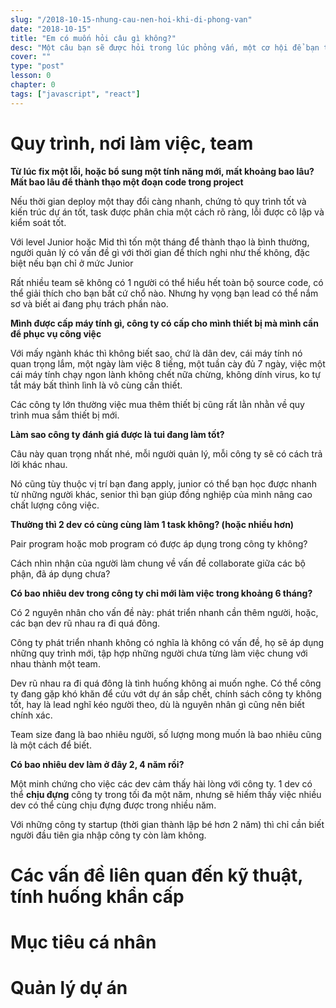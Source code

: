 ```yaml
---
slug: "/2018-10-15-nhung-cau-nen-hoi-khi-di-phong-van"
date: "2018-10-15"
title: "Em có muốn hỏi câu gì không?"
desc: "Một câu bạn sẽ được hỏi trong lúc phỏng vấn, một cơ hội để bạn tìm hiểu về công ty, vậy nên hỏi những câu nào?"
cover: ""
type: "post"
lesson: 0
chapter: 0
tags: ["javascript", "react"]
---
```


# Quy trình, nơi làm việc, team

**Từ lúc fix một lỗi, hoặc bổ sung một tính năng mới, mất khoảng bao lâu? Mất bao lâu để thành thạo một đoạn code trong project**

Nếu thời gian deploy một thay đổi càng nhanh, chứng tỏ quy trình tốt và kiến trúc dự án tốt, task được phân chia một cách rõ ràng, lỗi được cô lập và kiểm soát tốt.

Với level Junior hoặc Mid thì tốn một tháng để thành thạo là bình thường, người quản lý có vấn đề gì với thời gian để thích nghi như thế không, đặc biệt nếu bạn chỉ ở mức Junior

Rất nhiều team sẽ không có 1 người có thể hiểu hết toàn bộ source code, có thể giải thích cho bạn bất cứ chổ nào. Nhưng hy vọng bạn lead có thể nắm sơ và biết ai đang phụ trách phần nào.

**Mình được cấp máy tính gì, công ty có cấp cho mình thiết bị mà mình cần để phục vụ công việc**

Với mấy ngành khác thì không biết sao, chứ là dân dev, cái máy tính nó quan trọng lắm, một ngày làm việc 8 tiếng, một tuần cày đủ 7 ngày, việc một cái máy tính chạy ngon lành không chết nữa chừng, không dính virus, ko tự tắt máy bất thình lình là vô cùng cần thiết.

Các công ty lớn thường việc mua thêm thiết bị cũng rất lằn nhằn về quy trình mua sắm thiết bị mới.

**Làm sao công ty đánh giá được là tui đang làm tốt?**

Câu này quan trọng nhất nhé, mỗi người quản lý, mỗi công ty sẽ có cách trả lời khác nhau.

Nó cũng tùy thuộc vị trí bạn đang apply, junior có thể bạn học được nhanh từ những người khác, senior thì bạn giúp đồng nghiệp của mình nâng cao chất lượng công việc.

**Thường thì 2 dev có cùng cùng làm 1 task không? (hoặc nhiều hơn)**

Pair program hoặc mob program có được áp dụng trong công ty không?

Cách nhìn nhận của người làm chung về vấn đề collaborate giữa các bộ phận, đã áp dụng chưa?

**Có bao nhiêu dev trong công ty chỉ mới làm việc trong khoảng 6 tháng?**

Có 2 nguyên nhân cho vấn đề này: phát triển nhanh cần thêm người, hoặc, các bạn dev rũ nhau ra đi quá đông.

Công ty phát triển nhanh không có nghĩa là không có vấn đề, họ sẽ áp dụng những quy trình mới, tập hợp những người chưa từng làm việc chung với nhau thành một team.

Dev rũ nhau ra đi quá đông là tình huống không ai muốn nghe. Có thể công ty đang gặp khó khăn để cứu vớt dự án sắp chết, chính sách công ty không tốt, hay là lead nghĩ kéo người theo, dù là nguyên nhân gì cũng nên biết chính xác.

Team size đang là bao nhiêu người, số lượng mong muốn là bao nhiêu cũng là một cách để biết.

**Có bao nhiêu dev làm ở đây 2, 4 năm rồi?**

Một minh chứng cho việc các dev cảm thấy hài lòng với công ty. 1 dev có thể **chịu đựng** công ty trong tối đa một năm, nhưng sẽ hiếm thấy việc nhiều dev có thể cùng chịu đựng được trong nhiều năm.

Với những công ty startup (thời gian thành lập bé hơn 2 năm) thì chỉ cần biết người đầu tiên gia nhập công ty còn làm không.

# Các vấn đề liên quan đến kỹ thuật, tính huống khẩn cấp

# Mục tiêu cá nhân

# Quản lý dự án